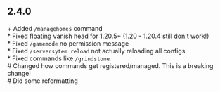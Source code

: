 ## 2.4.0

\+ Added `/managehomes` command<br>
\* Fixed floating vanish head for 1.20.5+ (1.20 - 1.20.4 still don't work!)<br>
\* Fixed `/gamemode` no permission message<br>
\* Fixed `/serversytem reload` not actually reloading all configs<br>
\* Fixed commands like `/grindstone`<br>
\# Changed how commands get registered/managed. This is a breaking change!<br>
\# Did some reformatting<br>